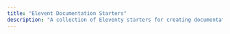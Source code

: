 ```yaml
---
title: "Elevent Documentation Starters"
description: "A collection of Eleventy starters for creating documentation sites."
---
```

